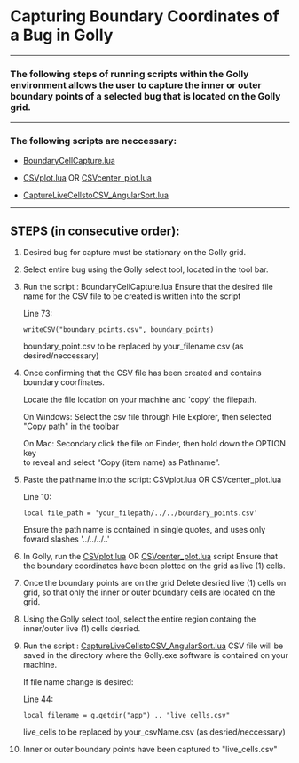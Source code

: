 # Capturing Boundary Coordinates of a Bug in Golly 

-----------------------------------------------------------------------------------------------
### The following steps of running scripts within the Golly environment allows the user to capture the inner or outer boundary points of a selected bug that is located on the Golly grid.
-----------------------------------------------------------------------------------------------

### The following scripts are neccessary:

* [BoundaryCellCapture.lua](BoundaryCellCapture.lua)

* [CSVplot.lua](CSVplot.lua) OR [CSVcenter_plot.lua](CSVcenter_plot.lua)

* [CaptureLiveCellstoCSV_AngularSort.lua](CaptureLiveCellstoCSV_AngularSort.lua)

-----------------------------------------------------------------------------------------------

## STEPS (in consecutive order):

1. Desired bug for capture must be stationary on the Golly grid. 

2. Select entire bug using the Golly select tool, located in the tool bar.

3. Run the script : BoundaryCellCapture.lua
   Ensure that the desired file name for the CSV file to be created is written into the script

   
   Line 73:
   ``` 
   writeCSV("boundary_points.csv", boundary_points)
   ```

   boundary_point.csv to be replaced by your_filename.csv (as desired/neccessary)


4. Once confirming that the CSV file has been created and contains boundary
   coorfinates.

   Locate the file location on your machine and 'copy' the filepath.

   On Windows: Select the csv file through File Explorer, then selected "Copy path" in the toolbar

   On Mac: Secondary click the file on Finder, then hold down the OPTION key\
   to reveal and select “Copy (item name) as Pathname”.

5. Paste the pathname into the script: CSVplot.lua OR CSVcenter_plot.lua

   Line 10:
   ```
   local file_path = 'your_filepath/../../boundary_points.csv'
   ```
   Ensure the path name is contained in single quotes, and uses only foward slashes
   '../../../..'

6. In Golly, run the [CSVplot.lua](CSVplot.lua) OR [CSVcenter_plot.lua](CSVcenter_plot.lua) script
   Ensure that the boundary coordinates have been plotted on the grid as live (1) cells.

7. Once the boundary points are on the grid
   Delete desried live (1) cells on grid, so that only the inner or outer boundary cells are located on the grid. 

8. Using the Golly select tool, select the entire region containg the inner/outer 
   live (1) cells desried. 

9. Run the script : [CaptureLiveCellstoCSV_AngularSort.lua](CaptureLiveCellstoCSV_AngularSort.lua)
   CSV file will be saved in the directory where the Golly.exe software is contained on your machine.
   
   If file name change is desired:

   Line 44: 
   ```
   local filename = g.getdir("app") .. "live_cells.csv"
   ```

   live_cells to be replaced by your_csvName.csv (as desried/neccessary)

10. Inner or outer boundary points have been captured to "live_cells.csv"

